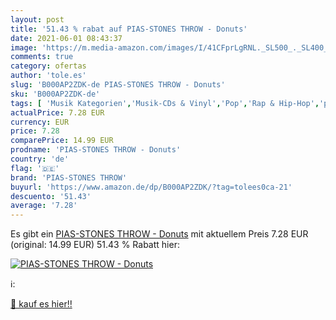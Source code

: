 ```yaml
---
layout: post
title: '51.43 % rabat auf PIAS-STONES THROW - Donuts'
date: 2021-06-01 08:43:37
image: 'https://m.media-amazon.com/images/I/41CFprLgRNL._SL500_._SL400_.jpg'
comments: true
category: ofertas
author: 'tole.es'
slug: 'B000AP2ZDK-de PIAS-STONES THROW - Donuts'
sku: 'B000AP2ZDK-de'
tags: [ 'Musik Kategorien','Musik-CDs & Vinyl','Pop','Rap & Hip-Hop','pias-stones throw', ]
actualPrice: 7.28 EUR
currency: EUR
price: 7.28
comparePrice: 14.99 EUR
prodname: 'PIAS-STONES THROW - Donuts'
country: 'de'
flag: '🇩🇪'
brand: 'PIAS-STONES THROW'
buyurl: 'https://www.amazon.de/dp/B000AP2ZDK/?tag=tolees0ca-21'
descuento: '51.43'
average: '7.28'
---
```


Es gibt ein [PIAS-STONES THROW - Donuts](https://www.amazon.de/dp/B000AP2ZDK/?tag=tolees0ca-21) mit aktuellem Preis 7.28 EUR (original: 14.99 EUR) 51.43 % Rabatt hier:

[![PIAS-STONES THROW - Donuts](https://m.media-amazon.com/images/I/41CFprLgRNL._SL500_._SL400_.jpg)](https://www.amazon.de/dp/B000AP2ZDK/?tag=tolees0ca-21)

ℹ️:


[🛒 kauf es hier!!](https://www.amazon.de/dp/B000AP2ZDK/?tag=tolees0ca-21)
